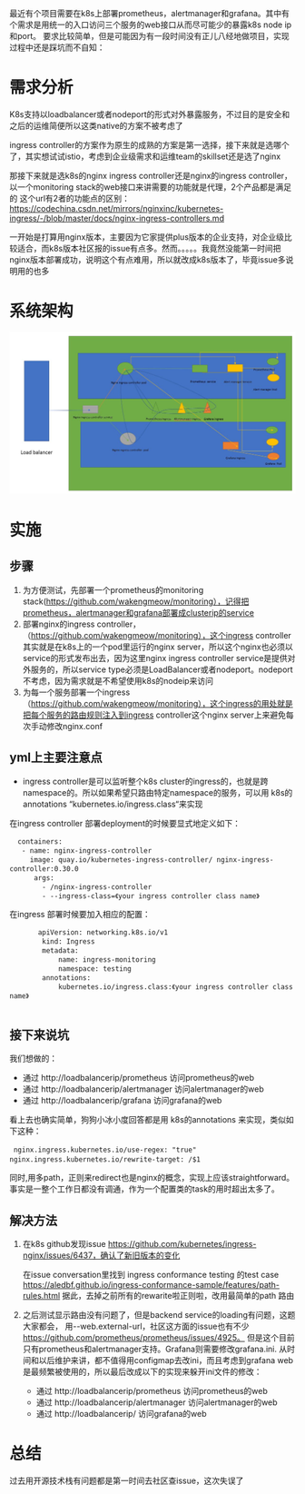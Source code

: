 

最近有个项目需要在k8s上部署prometheus，alertmanager和grafana。其中有个需求是用统一的入口访问三个服务的web接口从而尽可能少的暴露k8s node ip和port。
要求比较简单，但是可能因为有一段时间没有正儿八经地做项目，实现过程中还是踩坑而不自知：

# 需求分析 #
  K8s支持以loadbalancer或者nodeport的形式对外暴露服务，不过目的是安全和之后的运维简便所以这类native的方案不被考虑了
  
  ingress controller的方案作为原生的成熟的方案是第一选择，接下来就是选哪个了，其实想试试istio，考虑到企业级需求和运维team的skillset还是选了nginx
  
  那接下来就是选k8s的nginx ingress controller还是nginx的ingress controller，以一个monitoring stack的web接口来讲需要的功能就是代理，2个产品都是满足的
  这个url有2者的功能点的区别：https://codechina.csdn.net/mirrors/nginxinc/kubernetes-ingress/-/blob/master/docs/nginx-ingress-controllers.md
  
  一开始是打算用nginx版本，主要因为它家提供plus版本的企业支持，对企业级比较适合，而k8s版本社区报的issue有点多。然而。。。。。我竟然没能第一时间把nginx版本部署成功，说明这个有点难用，所以就改成k8s版本了，毕竟issue多说明用的也多


# 系统架构 #

![](2021061701.JPG)



# 实施 #

## 步骤 ##

  1. 为方便测试，先部署一个prometheus的monitoring stack(https://github.com/wakengmeow/monitoring），记得把prometheus，alertmanager和grafana部署成clusterip的service
  2. 部署nginx的ingress controller，（https://github.com/wakengmeow/monitoring），这个ingress controller其实就是在k8s上的一个pod里运行的nginx server，所以这个nginx也必须以service的形式发布出去，因为这里nginx ingress controller service是提供对外服务的，所以service type必须是LoadBalancer或者nodeport。nodeport不考虑，因为需求就是不希望使用k8s的nodeip来访问
  3. 为每一个服务部署一个ingress（https://github.com/wakengmeow/monitoring），这个ingress的用处就是把每个服务的路由规则注入到ingress controller这个nginx server上来避免每次手动修改nginx.conf

## yml上主要注意点 ##
  
  * ingress controller是可以监听整个k8s cluster的ingress的，也就是跨namespace的。所以如果希望只路由特定namespace的服务，可以用 k8s的annotations “kubernetes.io/ingress.class“来实现

  在ingress controller 部署deployment的时候要显式地定义如下：
  ```  
    containers:
     - name: nginx-ingress-controller
       image: quay.io/kubernetes-ingress-controller/ nginx-ingress-controller:0.30.0
        args:
          - /nginx-ingress-controller
          - --ingress-class=《your ingress controller class name》
   ```
     

  在ingress 部署时候要加入相应的配置：
  ```
         apiVersion: networking.k8s.io/v1  
          kind: Ingress 
          metadata: 
              name: ingress-monitoring
              namespace: testing
          annotations:
              kubernetes.io/ingress.class:《your ingress controller class name》 
    
  ```

## 接下来说坑 ##
    
我们想做的：
  * 通过 http://loadbalancerip/prometheus 访问prometheus的web       
  * 通过 http://loadbalancerip/alertmanager 访问alertmanager的web  
  * 通过 http://loadbalancerip/grafana 访问grafana的web
    
看上去也确实简单，狗狗小冰小度回答都是用 k8s的annotations 来实现，类似如下这种： 
    
`  nginx.ingress.kubernetes.io/use-regex: "true" `
`  nginx.ingress.kubernetes.io/rewrite-target: /$1 `
      

同时,用多path，正则来redirect也是nginx的概念，实现上应该straightforward。事实是一整个工作日都没有调通，作为一个配置类的task的用时超出太多了。


## 解决方法 ##
    
  1. 在k8s github发现issue https://github.com/kubernetes/ingress-nginx/issues/6437，确认了新旧版本的变化 
        
      在issue conversation里找到 ingress conformance testing 的test case https://aledbf.github.io/ingress-conformance-sample/features/path-rules.html
      据此，去掉之前所有的rewarite啦正则啦，改用最简单的path 路由

  2. 之后测试显示路由没有问题了，但是backend service的loading有问题，这题大家都会， 用--web.external-url，社区这方面的issue也有不少  
      https://github.com/prometheus/prometheus/issues/4925。 但是这个目前只有prometheus和alertmanager支持。Grafana则需要修改grafana.ini.
      从时间和以后维护来讲，都不值得用configmap去改ini，而且考虑到grafana web 是最频繁被使用的，所以最后改成以下的实现来躲开ini文件的修改：  

        * 通过 http://loadbalancerip/prometheus 访问prometheus的web       
        * 通过 http://loadbalancerip/alertmanager 访问alertmanager的web  
        * 通过 http://loadbalancerip/ 访问grafana的web


# 总结 #
  过去用开源技术栈有问题都是第一时间去社区查issue，这次失误了
